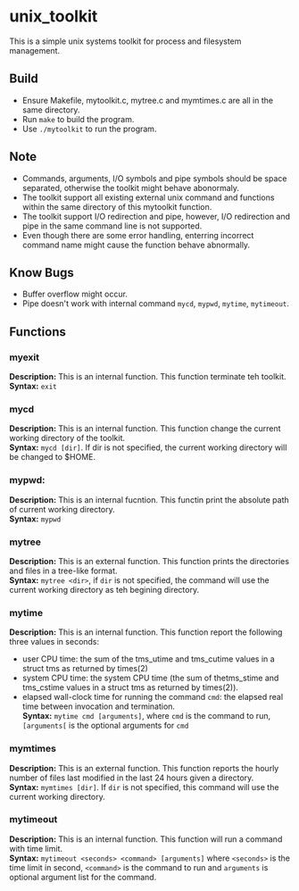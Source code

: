 # unix_toolkit
This is a simple unix systems toolkit for process and filesystem management. </br>

## Build
* Ensure Makefile, mytoolkit.c, mytree.c and mymtimes.c are all in the same directory. </br>
* Run `make` to build the program. </br>
* Use `./mytoolkit` to run the program. </br> 

## Note
* Commands, arguments, I/O symbols and pipe symbols should be space separated, otherwise the toolkit might behave abonormaly. </br>
* The toolkit support all existing external unix command and functions within the same directory of this mytoolkit function. </br>
* The toolkit support I/O redirection and pipe, however, I/O redirection and pipe in the same command line is not supported. </br>
* Even though there are some error handling, enterring incorrect command name might cause the function behave abnormally. </br>

## Know Bugs
* Buffer overflow might occur. 
* Pipe doesn't work with internal command `mycd`, `mypwd`, `mytime`, `mytimeout`.</br>

## Functions

### myexit
**Description:** This is an internal function. This function terminate teh toolkit. </br>
**Syntax:** `exit` </br>

### mycd
**Description:** This is an internal function. This function change the current working directory of the toolkit. </br> 
**Syntax:** `mycd [dir]`. If dir is not specified, the current working directory will be changed to $HOME. </br>

### mypwd:
**Description:** This is an internal fucntion. This functin print the absolute path of current working directory. </br>
**Syntax:** `mypwd`</br>

### mytree
**Description:** This is an external function. This function prints the directories and files in a tree-like format.</br>
**Syntax:** `mytree <dir>`, if `dir` is not specified, the command will use the current working directory as teh begining directory.</br>

### mytime
**Description:** This is an internal function. This function report the following three values in seconds: </br>
- user CPU time: the sum of the tms_utime and tms_cutime values in a struct tms as returned by times(2)
- system CPU time: the system CPU time (the sum of thetms_stime and tms_cstime values in a struct tms as returned by times(2)).
- elapsed wall-clock time for running the command `cmd`: the elapsed real time between invocation and termination. </br>
**Syntax:** `mytime cmd [arguments]`, where `cmd` is the command to run,`[arguments[` is the optional arguments for `cmd` </br>

### mymtimes
**Description:** This is an external function. This function reports the hourly number of files last modified in the last 24 hours given a directory. </br>
**Syntax:** `mymtimes [dir]`. If `dir` is not specified, this command will use the current working directory. </br>

### mytimeout
**Description:** This is an internal function. This function will run a command with time limit. </br>
**Syntax:** `mytimeout <seconds> <command> [arguments]` where `<seconds>` is the time limit in second, `<command>` is the command to run and `arguments` is optional argument list for the command. </br>






